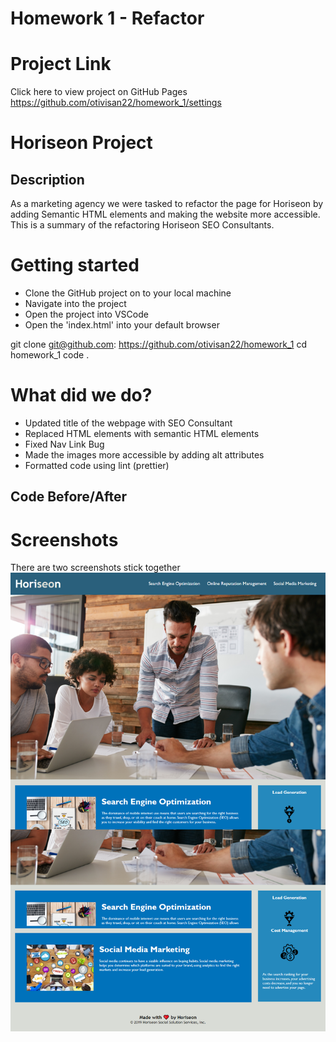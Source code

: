 # Homework 1 - Refactor

# Project Link

Click here to view project on GitHub Pages
https://github.com/otivisan22/homework_1/settings

# Horiseon Project

## Description

As a marketing agency we were tasked to refactor the page for Horiseon by adding Semantic HTML elements and making the website more accessible.
This is a summary of the refactoring Horiseon SEO Consultants.

# Getting started

- Clone the GitHub project on to your local machine
- Navigate into the project
- Open the project into VSCode
- Open the 'index.html' into your default browser

git clone git@github.com: https://github.com/otivisan22/homework_1
cd homework_1
code .

# What did we do?

- Updated title of the webpage with SEO Consultant
- Replaced HTML elements with semantic HTML elements
- Fixed Nav Link Bug
- Made the images more accessible by adding alt attributes
- Formatted code using lint (prettier)

## Code Before/After

# Screenshots

There are two screenshots stick together
![screenshot1](./assets/images/finished_screenshot.png)
